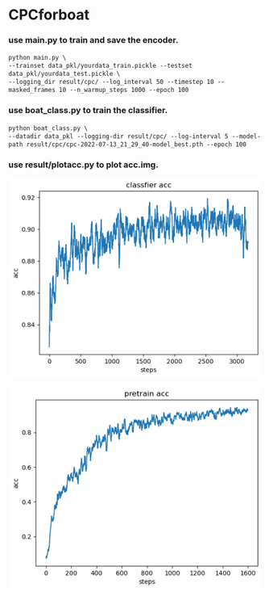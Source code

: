 CPCforboat
===================================  
### use main.py to train and save the encoder.
    python main.py \
    --trainset data_pkl/yourdata_train.pickle --testset data_pkl/yourdata_test.pickle \
    --logging_dir result/cpc/ --log_interval 50 --timestep 10 --masked_frames 10 --n_warmup_steps 1000 --epoch 100
### use boat_class.py to train the classifier.
    python boat_class.py \
    --datadir data_pkl --logging-dir result/cpc/ --log-interval 5 --model-path result/cpc/cpc-2022-07-13_21_29_40-model_best.pth --epoch 100
### use result/plotacc.py to plot acc.img.
![Image](https://github.com/tualgfhite/CPCforboat/blob/master/result/classfier.png)

![Image](https://github.com/tualgfhite/CPCforboat/blob/master/result/pretrain.png)
